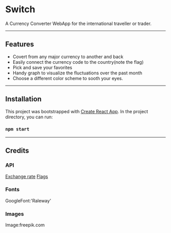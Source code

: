 # Switch
A Currency Converter WebApp for the international traveller or trader. 

***

## Features
* Covert from any major currency to another and back
* Easily connect the currency code to the country(note the flag)
* Pick and save your favorites
* Handy graph to visualize the fluctuations over the past month
* Choose a different color scheme to sooth your eyes.

***

## Installation
This project was bootstrapped with [Create React App](https://github.com/facebook/create-react-app).
In the project directory, you can run:
### `npm start`

***

## Credits

### API
[Exchange rate](https://exchangeratesapi.io/)
[Flags](https://restcountries.eu/)

### Fonts
GoogleFont:'Raleway'

### Images
Image:freepik.com




